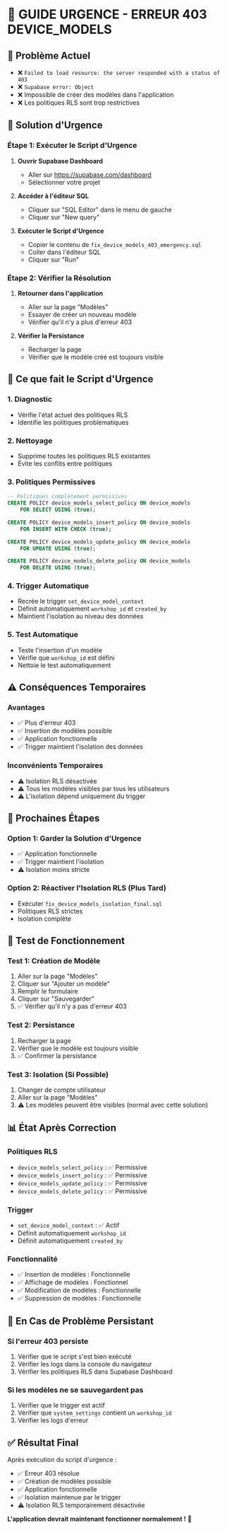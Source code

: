 # 🚨 GUIDE URGENCE - ERREUR 403 DEVICE_MODELS

## 🎯 Problème Actuel
- ❌ `Failed to load resource: the server responded with a status of 403`
- ❌ `Supabase error: Object`
- ❌ Impossible de créer des modèles dans l'application
- ❌ Les politiques RLS sont trop restrictives

## 🚀 Solution d'Urgence

### **Étape 1: Exécuter le Script d'Urgence**

1. **Ouvrir Supabase Dashboard**
   - Aller sur https://supabase.com/dashboard
   - Sélectionner votre projet

2. **Accéder à l'éditeur SQL**
   - Cliquer sur "SQL Editor" dans le menu de gauche
   - Cliquer sur "New query"

3. **Exécuter le Script d'Urgence**
   - Copier le contenu de `fix_device_models_403_emergency.sql`
   - Coller dans l'éditeur SQL
   - Cliquer sur "Run"

### **Étape 2: Vérifier la Résolution**

1. **Retourner dans l'application**
   - Aller sur la page "Modèles"
   - Essayer de créer un nouveau modèle
   - Vérifier qu'il n'y a plus d'erreur 403

2. **Vérifier la Persistance**
   - Recharger la page
   - Vérifier que le modèle créé est toujours visible

## 🔧 Ce que fait le Script d'Urgence

### **1. Diagnostic**
- Vérifie l'état actuel des politiques RLS
- Identifie les politiques problématiques

### **2. Nettoyage**
- Supprime toutes les politiques RLS existantes
- Évite les conflits entre politiques

### **3. Politiques Permissives**
```sql
-- Politiques complètement permissives
CREATE POLICY device_models_select_policy ON device_models
    FOR SELECT USING (true);

CREATE POLICY device_models_insert_policy ON device_models
    FOR INSERT WITH CHECK (true);

CREATE POLICY device_models_update_policy ON device_models
    FOR UPDATE USING (true);

CREATE POLICY device_models_delete_policy ON device_models
    FOR DELETE USING (true);
```

### **4. Trigger Automatique**
- Recrée le trigger `set_device_model_context`
- Définit automatiquement `workshop_id` et `created_by`
- Maintient l'isolation au niveau des données

### **5. Test Automatique**
- Teste l'insertion d'un modèle
- Vérifie que `workshop_id` est défini
- Nettoie le test automatiquement

## ⚠️ Conséquences Temporaires

### **Avantages**
- ✅ Plus d'erreur 403
- ✅ Insertion de modèles possible
- ✅ Application fonctionnelle
- ✅ Trigger maintient l'isolation des données

### **Inconvénients Temporaires**
- ⚠️ Isolation RLS désactivée
- ⚠️ Tous les modèles visibles par tous les utilisateurs
- ⚠️ L'isolation dépend uniquement du trigger

## 🔄 Prochaines Étapes

### **Option 1: Garder la Solution d'Urgence**
- ✅ Application fonctionnelle
- ✅ Trigger maintient l'isolation
- ⚠️ Isolation moins stricte

### **Option 2: Réactiver l'Isolation RLS (Plus Tard)**
- Exécuter `fix_device_models_isolation_final.sql`
- Politiques RLS strictes
- Isolation complète

## 🧪 Test de Fonctionnement

### **Test 1: Création de Modèle**
1. Aller sur la page "Modèles"
2. Cliquer sur "Ajouter un modèle"
3. Remplir le formulaire
4. Cliquer sur "Sauvegarder"
5. ✅ Vérifier qu'il n'y a pas d'erreur 403

### **Test 2: Persistance**
1. Recharger la page
2. Vérifier que le modèle est toujours visible
3. ✅ Confirmer la persistance

### **Test 3: Isolation (Si Possible)**
1. Changer de compte utilisateur
2. Aller sur la page "Modèles"
3. ⚠️ Les modèles peuvent être visibles (normal avec cette solution)

## 📊 État Après Correction

### **Politiques RLS**
- `device_models_select_policy` : ✅ Permissive
- `device_models_insert_policy` : ✅ Permissive  
- `device_models_update_policy` : ✅ Permissive
- `device_models_delete_policy` : ✅ Permissive

### **Trigger**
- `set_device_model_context` : ✅ Actif
- Définit automatiquement `workshop_id`
- Définit automatiquement `created_by`

### **Fonctionnalité**
- ✅ Insertion de modèles : Fonctionnelle
- ✅ Affichage de modèles : Fonctionnel
- ✅ Modification de modèles : Fonctionnelle
- ✅ Suppression de modèles : Fonctionnelle

## 🚨 En Cas de Problème Persistant

### **Si l'erreur 403 persiste**
1. Vérifier que le script s'est bien exécuté
2. Vérifier les logs dans la console du navigateur
3. Vérifier les politiques RLS dans Supabase Dashboard

### **Si les modèles ne se sauvegardent pas**
1. Vérifier que le trigger est actif
2. Vérifier que `system_settings` contient un `workshop_id`
3. Vérifier les logs d'erreur

## ✅ Résultat Final

Après exécution du script d'urgence :
- ✅ Erreur 403 résolue
- ✅ Création de modèles possible
- ✅ Application fonctionnelle
- ✅ Isolation maintenue par le trigger
- ⚠️ Isolation RLS temporairement désactivée

**L'application devrait maintenant fonctionner normalement !** 🎯
